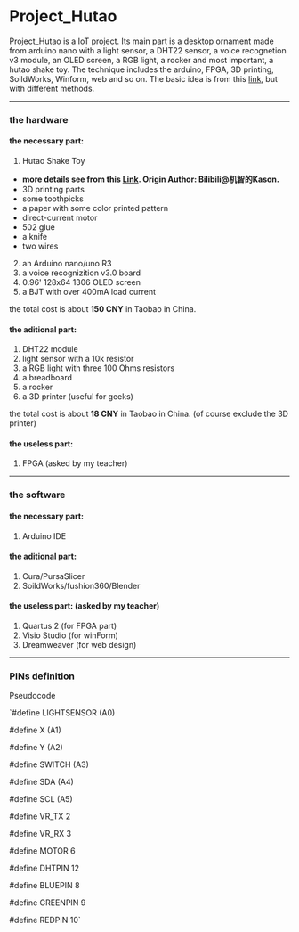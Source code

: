 # Project_Hutao

Project_Hutao is a IoT project. Its main part is a desktop ornament made from arduino nano with a light sensor, a DHT22 sensor, a voice recognetion v3 module, an OLED screen, a RGB light, a rocker and most important, a hutao shake toy. The technique includes the arduino, FPGA, 3D printing, SoildWorks, Winform, web and so on. The basic idea is from this [link](https://www.hackster.io/yuwork58426/voice-control-toy-and-display-using-xiao-and-edge-impulse-592bb4), but with different methods.

---

### **the hardware**
#### the necessary part:
1. Hutao Shake Toy
  - **more details see from this [Link](https://space.bilibili.com/8549577?spm_id_from=333.337.0.0). Origin Author: Bilibili@机智的Kason.**
  - 3D printing parts
  - some toothpicks
  - a paper with some color printed pattern
  - direct-current motor
  - 502 glue
  - a knife
  - two wires
2. an Arduino nano/uno R3
3. a voice recognizition v3.0 board
4. 0.96' 128x64 1306 OLED screen
5. a BJT with over 400mA load current

the total cost is about **150 CNY** in Taobao in China.

#### the aditional part:
1. DHT22 module
2. light sensor with a 10k resistor
3. a RGB light with three 100 Ohms resistors
4. a breadboard
5. a rocker
6. a 3D printer (useful for geeks)

the total cost is about **18 CNY** in Taobao in China. (of course exclude the 3D printer)

#### the useless part:
1. FPGA (asked by my teacher)

---

### **the software**
#### the necessary part:
1. Arduino IDE

#### the aditional part:
1. Cura/PursaSlicer
2. SoildWorks/fushion360/Blender

#### the useless part: (asked by my teacher)
1. Quartus 2 (for FPGA part)
2. Visio Studio (for winForm)
3. Dreamweaver (for web design)

---

### **PINs definition**

Pseudocode

`#define LIGHTSENSOR (A0)

#define X (A1)

#define Y (A2)

#define SWITCH (A3)

#define SDA (A4)

#define SCL (A5)

#define VR_TX 2

#define VR_RX 3

#define MOTOR 6

#define DHTPIN 12

#define BLUEPIN 8

#define GREENPIN 9

#define REDPIN 10`
